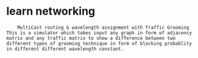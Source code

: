 # learn networking
		MultiCast routing & wavelength assignment with Traffic Grooming
	This is a simulator which takes input any graph in form of adjacency matrix and any traffic matrix to show a difference between two different types of grooming technique in form of blocking probablity in different different wavelength constant. 
